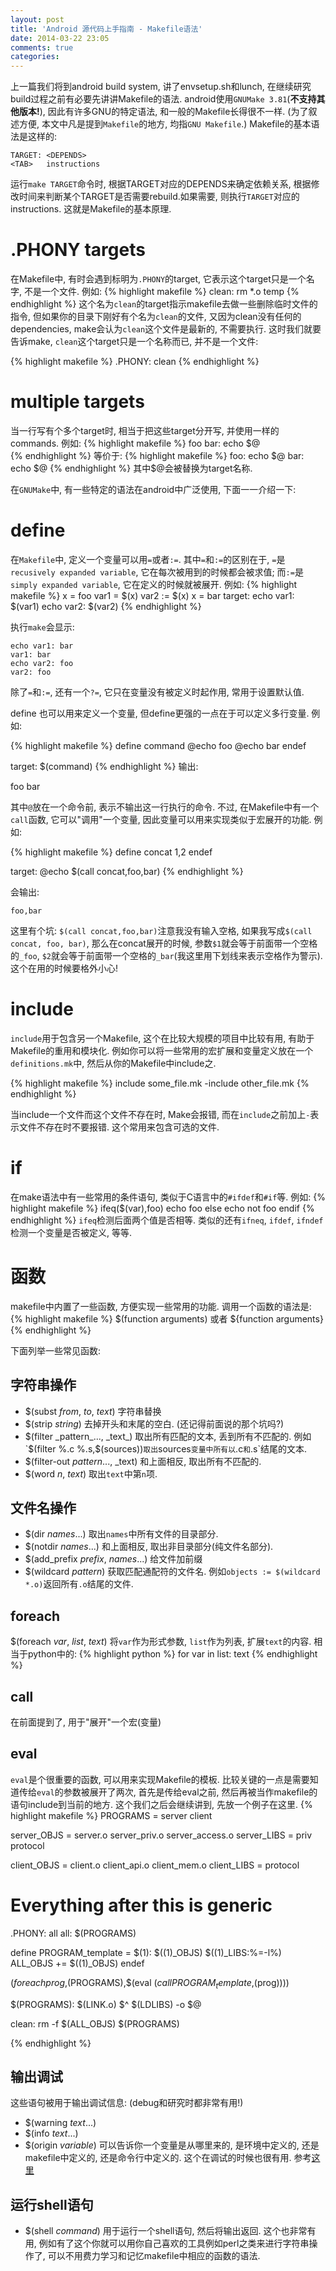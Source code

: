 ```yaml
---
layout: post
title: 'Android 源代码上手指南 - Makefile语法'
date: 2014-03-22 23:05
comments: true
categories: 
---
```

上一篇我们将到android build system, 讲了envsetup.sh和lunch, 在继续研究build过程之前有必要先讲讲Makefile的语法. android使用`GNUMake 3.81`(**不支持其他版本!**), 因此有许多GNU的特定语法, 和一般的Makefile长得很不一样. (为了叙述方便, 本文中凡是提到`Makefile`的地方, 均指`GNU Makefile`.) Makefile的基本语法是这样的:

    TARGET: <DEPENDS>
    <TAB>   instructions

运行`make TARGET`命令时, 根据TARGET对应的DEPENDS来确定依赖关系, 根据修改时间来判断某个TARGET是否需要rebuild.如果需要, 则执行`TARGET`对应的instructions. 这就是Makefile的基本原理.

# .PHONY targets
在Makefile中, 有时会遇到标明为`.PHONY`的target, 它表示这个target只是一个名字, 不是一个文件. 例如:
{% highlight makefile %}
clean:
		rm *.o temp
{% endhighlight %}
这个名为`clean`的target指示makefile去做一些删除临时文件的指令, 但如果你的目录下刚好有个名为`clean`的文件, 又因为clean没有任何的dependencies, make会认为`clean`这个文件是最新的, 不需要执行. 这时我们就要告诉make, `clean`这个target只是一个名称而已, 并不是一个文件:

{% highlight makefile %}
.PHONY: clean
{% endhighlight %}

# multiple targets
当一行写有个多个target时, 相当于把这些target分开写, 并使用一样的commands. 例如:
{% highlight makefile %}
foo bar:
		echo $@    			
{% endhighlight %}
等价于:
{% highlight makefile %}
foo:
		echo $@
bar:
		echo $@
{% endhighlight %}
其中$@会被替换为target名称.

在`GNUMake`中, 有一些特定的语法在android中广泛使用, 下面一一介绍一下:

# define
在`Makefile`中, 定义一个变量可以用`=`或者`:=`.
其中`=`和`:=`的区别在于, `=`是`recusively expanded variable`, 它在每次被用到的时候都会被求值; 而`:=`是`simply expanded variable`, 它在定义的时候就被展开. 例如:
{% highlight makefile %}
x = foo 
var1 = $(x)
var2 := $(x)
x = bar 
target:
        echo var1: $(var1)
        echo var2: $(var2)
{% endhighlight %}

执行`make`会显示:

    echo var1: bar
    var1: bar
    echo var2: foo
    var2: foo

除了`=`和`:=`, 还有一个`?=`, 它只在变量没有被定义时起作用, 常用于设置默认值.

define 也可以用来定义一个变量, 但define更强的一点在于可以定义多行变量. 例如:

{% highlight makefile %}
define command
@echo foo
@echo bar
endef

target:
			$(command)
{% endhighlight %}
输出:

  foo
  bar

其中`@`放在一个命令前, 表示不输出这一行执行的命令.
不过, 在Makefile中有一个`call`函数, 它可以"调用"一个变量, 因此变量可以用来实现类似于宏展开的功能. 例如:

{% highlight makefile %}
define concat
$1,$2
endef

target:
			@echo $(call concat,foo,bar)
{% endhighlight %}

会输出:

    foo,bar

这里有个坑: `$(call concat,foo,bar)`注意我没有输入空格, 如果我写成`$(call concat, foo, bar)`, 那么在concat展开的时候, 参数`$1`就会等于前面带一个空格的`_foo`, `$2`就会等于前面带一个空格的`_bar`(我这里用下划线来表示空格作为警示). 这个在用的时候要格外小心!

# include
`include`用于包含另一个Makefile, 这个在比较大规模的项目中比较有用, 有助于Makefile的重用和模块化. 例如你可以将一些常用的宏扩展和变量定义放在一个`definitions.mk`中, 然后从你的Makefile中include之. 

{% highlight makefile %}
include some_file.mk
-include other_file.mk
{% endhighlight %}

当include一个文件而这个文件不存在时, Make会报错, 而在`include`之前加上`-`表示文件不存在时不要报错. 这个常用来包含可选的文件.

# if
在make语法中有一些常用的条件语句, 类似于C语言中的`#ifdef`和`#if`等. 例如:
{% highlight makefile %}
ifeq($(var),foo)
	echo foo
else
	echo not foo
endif
{% endhighlight %}
`ifeq`检测后面两个值是否相等. 类似的还有`ifneq`, `ifdef`, `ifndef`检测一个变量是否被定义, 等等.

# 函数
makefile中内置了一些函数, 方便实现一些常用的功能. 调用一个函数的语法是:
{% highlight makefile %}
$(function arguments) 或者
${function arguments}
{% endhighlight %}

下面列举一些常见函数:

## 字符串操作
- $(subst _from_, _to_, _text_)  字符串替换
- $(strip _string_) 去掉开头和末尾的空白. (还记得前面说的那个坑吗?)
- $(filter _pattern_..., _text_) 取出所有匹配的文本, 丢到所有不匹配的. 例如`$(filter %.c %.s,$(sources))`取出`sources`变量中所有以`.c`和`.s`结尾的文本. 
- $(filter-out _pattern_..., _text) 和上面相反, 取出所有不匹配的.
- $(word _n_, _text_) 取出`text`中第`n`项.

## 文件名操作
- $(dir _names_...) 取出`names`中所有文件的目录部分.
- $(notdir _names_...) 和上面相反, 取出非目录部分(纯文件名部分).
- $(add_prefix _prefix_, _names_...) 给文件加前缀
- $(wildcard _pattern_) 获取匹配通配符的文件名. 例如`objects := $(wildcard *.o)`返回所有`.o`结尾的文件.

## foreach
$(foreach _var_, _list_, _text_)  将`var`作为形式参数, `list`作为列表, 扩展`text`的内容. 相当于python中的:
{% highlight python %}
	for var in list:
      text
{% endhighlight %}

## call
在前面提到了, 用于"展开"一个宏(变量)

## eval
`eval`是个很重要的函数, 可以用来实现Makefile的模板. 比较关键的一点是需要知道传给`eval`的参数被展开了两次, 首先是传给eval之前, 然后再被当作makefile的语句include到当前的地方. 这个我们之后会继续讲到, 先放一个例子在这里.
{% highlight makefile %}
PROGRAMS    = server client

server_OBJS = server.o server_priv.o server_access.o
server_LIBS = priv protocol

client_OBJS = client.o client_api.o client_mem.o
client_LIBS = protocol

# Everything after this is generic

.PHONY: all
all: $(PROGRAMS)

define PROGRAM_template =
 $(1): $$($(1)_OBJS) $$($(1)_LIBS:%=-l%)
 ALL_OBJS   += $$($(1)_OBJS)
endef

$(foreach prog,$(PROGRAMS),$(eval $(call PROGRAM_template,$(prog))))

$(PROGRAMS):
        $(LINK.o) $^ $(LDLIBS) -o $@

clean:
        rm -f $(ALL_OBJS) $(PROGRAMS)

{% endhighlight %}

## 输出调试
这些语句被用于输出调试信息: (debug和研究时都非常有用!)
- $(warning _text_...)
- $(info _text_...)
- $(origin _variable_) 可以告诉你一个变量是从哪里来的, 是环境中定义的, 还是makefile中定义的, 还是命令行中定义的. 这个在调试的时候也很有用. 参考[这里](http://www.gnu.org/software/make/manual/make.html#Functions)

## 运行shell语句
- $(shell _command_) 用于运行一个shell语句, 然后将输出返回. 这个也非常有用, 例如有了这个你就可以用你自己喜欢的工具例如perl之类来进行字符串操作了, 可以不用费力学习和记忆makefile中相应的函数的语法.










